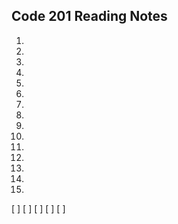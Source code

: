 ## Code 201 Reading Notes

1.
2.
3.
4.
5.
6.
7.
8.
9.
10.
11.
12.
13.
14.
15.


[ ]
[ ]
[ ]
[ ]
[ ]
